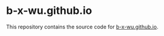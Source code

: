 # b-x-wu.github.io

This repository contains the source code for [b-x-wu.github.io](http://b-x-wu.github.io).

